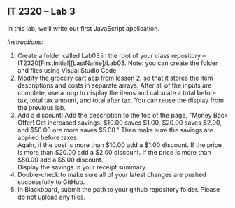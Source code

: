 ## IT 2320 – Lab 3

In this lab, we’ll write our first JavaScript application. 

*Instructions:*  
1.	Create a folder called Lab03 in the root of your class repository – IT2320[FirstInitial][LastName]/Lab03.  Note: you can create the folder and files using Visual Studio Code.  
2.	Modify the grocery cart app from lesson 2, so that it stores the item descriptions and costs in separate arrays. After all of the inputs are complete, use a loop to display the items and calculate a total before tax, total tax amount, and total after tax. You can reuse the display from the previous lab.
3. Add a discount! Add the description to the top of the page, "Money Back Offer! Get increased savings: $10.00 saves $1.00, $20.00 saves $2.00, and $50.00 ore more saves $5.00." Then make sure the savings are applied before taxes.  
Again, if the cost is more than $10.00 add a $1.00 discount. If the price is more than $20.00 add a $2.00 discount. If the price is more than $50.00 add a $5.00 discount.  
Display the savings in your receipt summary.
4. Double-check to make sure all of your latest changes are pushed successfully to GitHub.
5.	In Blackboard, submit the path to your github repository folder.  Please do not upload any files.


